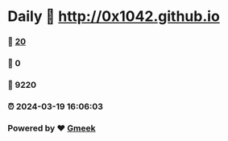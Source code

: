 # Daily :link: http://0x1042.github.io 
### :page_facing_up: [20](http://0x1042.github.io/tag.html) 
### :speech_balloon: 0 
### :hibiscus: 9220 
### :alarm_clock: 2024-03-19 16:06:03 
### Powered by :heart: [Gmeek](https://github.com/Meekdai/Gmeek)
